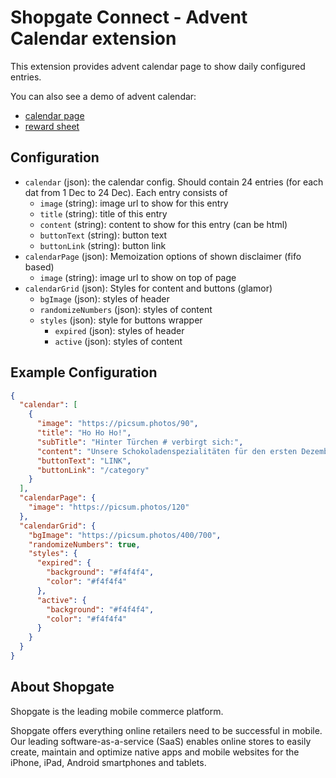 # Shopgate Connect - Advent Calendar extension

This extension provides advent calendar page to show daily configured entries. 

You can also see a demo of advent calendar:
- [calendar page](./demo/page.png)
- [reward sheet](./demo/reward.png)

## Configuration

- `calendar` (json): the calendar config. Should contain 24 entries (for each dat from 1 Dec to 24 Dec). Each entry consists of
    - `image` (string): image url to show for this entry
    - `title` (string): title of this entry
    - `content` (string): content to show for this entry (can be html)
    - `buttonText` (string): button text
    - `buttonLink` (string): button link
- `calendarPage` (json): Memoization options of shown disclaimer (fifo based)
    - `image` (string): image url to show on top of page
- `calendarGrid` (json): Styles for content and buttons (glamor)
    - `bgImage` (json): styles of header
    - `randomizeNumbers` (json): styles of content
    - `styles` (json): style for buttons wrapper
        - `expired` (json): styles of header
        - `active` (json): styles of content

## Example Configuration

```json
{
  "calendar": [
    {
      "image": "https://picsum.photos/90",
      "title": "Ho Ho Ho!",
      "subTitle": "Hinter Türchen # verbirgt sich:",
      "content": "Unsere Schokoladenspezialitäten für den ersten Dezember. Wir wünschen euch einen guten Start in die Weihnachtszeit",
      "buttonText": "LINK",
      "buttonLink": "/category"
    }
  ],
  "calendarPage": {
    "image": "https://picsum.photos/120"
  },
  "calendarGrid": {
    "bgImage": "https://picsum.photos/400/700",
    "randomizeNumbers": true,
    "styles": {
      "expired": {
        "background": "#f4f4f4",
        "color": "#f4f4f4"
      },
      "active": {
        "background": "#f4f4f4",
        "color": "#f4f4f4"
      }
    }
  }
}
```

## About Shopgate

Shopgate is the leading mobile commerce platform.

Shopgate offers everything online retailers need to be successful in mobile. Our leading
software-as-a-service (SaaS) enables online stores to easily create, maintain and optimize native
apps and mobile websites for the iPhone, iPad, Android smartphones and tablets.

